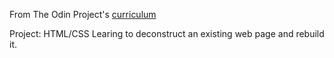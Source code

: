 From The Odin Project's [curriculum](http://www.theodinproject.com/web-development-101/html-css)

Project: HTML/CSS
Learing to deconstruct an existing web page and rebuild it.
